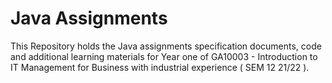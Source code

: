 # Java Assignments
This Repository holds the Java assignments specification documents, code and additional learning materials for Year one of GA10003 - Introduction to IT Management for Business with industrial experience ( SEM 12 21/22 ).
